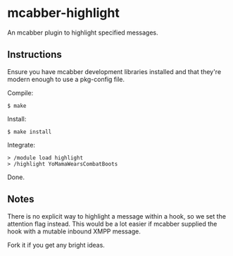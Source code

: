mcabber-highlight
=================
An mcabber plugin to highlight specified messages.

Instructions
------------
Ensure you have mcabber development libraries installed
and that they're modern enough to use a pkg-config file.

Compile:

    $ make

Install:

    $ make install

Integrate:

    > /module load highlight
    > /highlight YoMamaWearsCombatBoots

Done.

Notes
-----
There is no explicit way to highlight a message within a
hook, so we set the attention flag instead. This would be
a lot easier if mcabber supplied the hook with a mutable
inbound XMPP message.

Fork it if you get any bright ideas.
